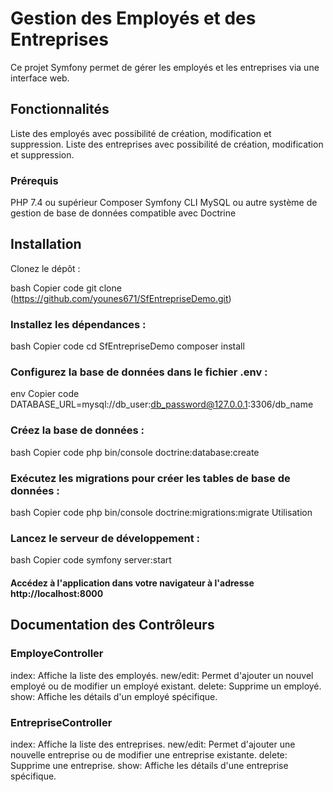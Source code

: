 # Gestion des Employés et des Entreprises

Ce projet Symfony permet de gérer les employés et les entreprises via une interface web.

## Fonctionnalités

Liste des employés avec possibilité de création, modification et suppression.
Liste des entreprises avec possibilité de création, modification et suppression.

### Prérequis

PHP 7.4 ou supérieur
Composer
Symfony CLI
MySQL ou autre système de gestion de base de données compatible avec Doctrine

## Installation

Clonez le dépôt :

bash
Copier code
git clone (https://github.com/younes671/SfEntrepriseDemo.git)

### Installez les dépendances :

bash
Copier code
cd SfEntrepriseDemo
composer install

### Configurez la base de données dans le fichier .env :

env
Copier code
DATABASE_URL=mysql://db_user:db_password@127.0.0.1:3306/db_name

### Créez la base de données :

bash
Copier code
php bin/console doctrine:database:create

### Exécutez les migrations pour créer les tables de base de données :

bash
Copier code
php bin/console doctrine:migrations:migrate
Utilisation

### Lancez le serveur de développement :

bash
Copier code
symfony server:start

#### Accédez à l'application dans votre navigateur à l'adresse http://localhost:8000

## Documentation des Contrôleurs

### EmployeController

index: Affiche la liste des employés.
new/edit: Permet d'ajouter un nouvel employé ou de modifier un employé existant.
delete: Supprime un employé.
show: Affiche les détails d'un employé spécifique.

### EntrepriseController

index: Affiche la liste des entreprises.
new/edit: Permet d'ajouter une nouvelle entreprise ou de modifier une entreprise existante.
delete: Supprime une entreprise.
show: Affiche les détails d'une entreprise spécifique.
